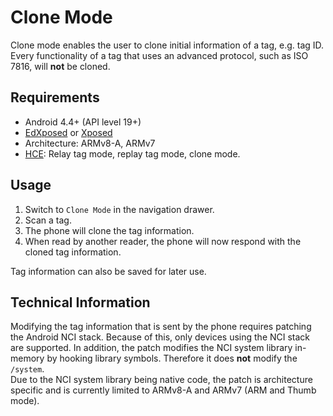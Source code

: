 Clone Mode
=======

Clone mode enables the user to clone initial information of a tag, e.g. tag ID. Every functionality of a tag that uses an advanced protocol, such as ISO 7816, will **not** be cloned.

## Requirements
- Android 4.4+ (API level 19+)
- [EdXposed](https://github.com/ElderDrivers/EdXposed) or [Xposed](https://repo.xposed.info/)
- Architecture: ARMv8-A, ARMv7
- [HCE](https://developer.android.com/guide/topics/connectivity/nfc/hce): Relay tag mode, replay tag mode, clone mode.

## Usage
1. Switch to `Clone Mode` in the navigation drawer.
2. Scan a tag.
3. The phone will clone the tag information.
4. When read by another reader, the phone will now respond with the cloned tag information.

Tag information can also be saved for later use.

## Technical Information
Modifying the tag information that is sent by the phone requires patching the Android NCI stack. Because of this, only devices using the NCI stack are supported. In addition, the patch modifies the NCI system library in-memory by hooking library symbols. Therefore it does **not** modify the `/system`.  
Due to the NCI system library being native code, the patch is architecture specific and is currently limited to ARMv8-A and ARMv7 (ARM and Thumb mode).
